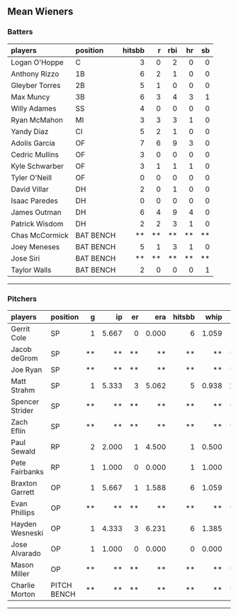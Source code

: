 ## Mean Wieners

### Batters

 
|players        |position  | hitsbb|  r| rbi| hr| sb| 
|:--------------|:---------|------:|--:|---:|--:|--:| 
|Logan O'Hoppe  |C         |      3|  0|   2|  0|  0| 
|Anthony Rizzo  |1B        |      6|  2|   1|  0|  0| 
|Gleyber Torres |2B        |      5|  1|   0|  0|  0| 
|Max Muncy      |3B        |      6|  3|   4|  3|  1| 
|Willy Adames   |SS        |      4|  0|   0|  0|  0| 
|Ryan McMahon   |MI        |      3|  3|   3|  1|  0| 
|Yandy Diaz     |CI        |      5|  2|   1|  0|  0| 
|Adolis Garcia  |OF        |      7|  6|   9|  3|  0| 
|Cedric Mullins |OF        |      3|  0|   0|  0|  0| 
|Kyle Schwarber |OF        |      3|  1|   1|  1|  0| 
|Tyler O'Neill  |OF        |      0|  0|   0|  0|  0| 
|David Villar   |DH        |      2|  0|   1|  0|  0| 
|Isaac Paredes  |DH        |      0|  0|   0|  0|  0| 
|James Outman   |DH        |      6|  4|   9|  4|  0| 
|Patrick Wisdom |DH        |      2|  2|   3|  1|  0| 
|Chas McCormick |BAT BENCH |     **| **|  **| **| **| 
|Joey Meneses   |BAT BENCH |      5|  1|   3|  1|  0| 
|Jose Siri      |BAT BENCH |     **| **|  **| **| **| 
|Taylor Walls   |BAT BENCH |      2|  0|   0|  0|  1| 

* * *

### Pitchers

 
|players         |position    |  g|    ip| er|   era| hitsbb|  whip| so|  w| sv| 
|:---------------|:-----------|--:|-----:|--:|-----:|------:|-----:|--:|--:|--:| 
|Gerrit Cole     |SP          |  1| 5.667|  0| 0.000|      6| 1.059|  4|  0|  0| 
|Jacob deGrom    |SP          | **|    **| **|    **|     **|    **| **| **| **| 
|Joe Ryan        |SP          | **|    **| **|    **|     **|    **| **| **| **| 
|Matt Strahm     |SP          |  1| 5.333|  3| 5.062|      5| 0.938| 11|  0|  0| 
|Spencer Strider |SP          | **|    **| **|    **|     **|    **| **| **| **| 
|Zach Eflin      |SP          | **|    **| **|    **|     **|    **| **| **| **| 
|Paul Sewald     |RP          |  2| 2.000|  1| 4.500|      1| 0.500|  2|  0|  2| 
|Pete Fairbanks  |RP          |  1| 1.000|  0| 0.000|      1| 1.000|  1|  0|  0| 
|Braxton Garrett |OP          |  1| 5.667|  1| 1.588|      6| 1.059|  3|  1|  0| 
|Evan Phillips   |OP          | **|    **| **|    **|     **|    **| **| **| **| 
|Hayden Wesneski |OP          |  1| 4.333|  3| 6.231|      6| 1.385|  1|  0|  0| 
|Jose Alvarado   |OP          |  1| 1.000|  0| 0.000|      0| 0.000|  0|  0|  1| 
|Mason Miller    |OP          | **|    **| **|    **|     **|    **| **| **| **| 
|Charlie Morton  |PITCH BENCH | **|    **| **|    **|     **|    **| **| **| **| 


* * *


